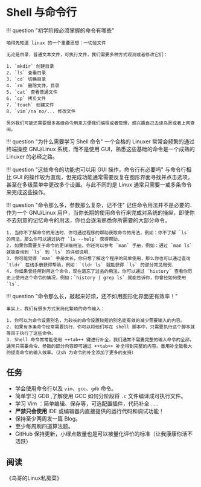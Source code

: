 # Shell 与命令行

!!! question "初学阶段必须掌握的命令有哪些"

    咱得先知道 linux 的一个重要思想：一切皆文件
    
    无论是目录，普通文本文件，可执行文件，我们需要多种方式观测或者修改它们：

    1. `mkdir` 创建目录
    2. `ls` 查看目录
    3. `cd` 切换目录
    4. `rm` 删除文件，目录
    5. `cat` 查看普通文件
    6. `cp` 拷贝文件
    7. `touch` 创建文件
    8. `vim`/na`no/... 修改文件

    另外我们可能还需要很多高级命令用来方便我们编程或者管理，感兴趣自己去读鸟哥或者上网查阅。

!!! question "为什么需要学习 Shell 命令"
    一个合格的 Linuxer 常常会频繁的通过终端操控 GNU/Linux 系统，而不是使用 GUI，熟悉这些基础的命令是一个成熟的 Linuxer 的必经之路。

!!! question "这些命令的功能也可以用 GUI 操作，命令行有必要吗"
    与命令行相比 GUI 的操作较为直观，但完成功能通常需要反复在图形界面寻找并点击选项，甚至在多级菜单中更改多个设置。与此不同的是 Linux 通常只需要一或多条命令来完成这些操作。


!!! question "命令那么多，参数那么复杂，记不住"
    记住命令用法并不是必要的．作为一个 GNU/Linux 用户，当你长期的使用命令行来完成对系统的操纵，即使你不去刻意的记忆命令的用法，你也会逐渐熟悉你所需要的大部分命令。

    1. 当你不了解命令的用法时，你可通过程序的帮助获取命令的用法，例如：你不了解 `ls` 的用法，那么你可以通过执行 `ls --help` 获得帮助．
    2. 如果你需要关于命令的更详细用法，你还可以参考 `man` 手册，例如：通过 `man ls` 就能查询到 `ls` 到 `ls` 的详细说明．
    3. 你可能觉得 `man` 手册太长，你只想了解这个程序的简单使用，那么你也可以通过查询 `tldr` 在线手册获得帮助，例如：`tldr ls` 就能获得 `ls` 的部分常见用例．
    4. 你如果曾经用到用这个命令，现在遗忘了过去的用法，你可以通过 `history` 查看你历史上使用这个命令的情况，例如：`history | grep ls` 就能告诉你，你曾经如何使用 `ls`．

!!! question "命令那么长，敲起来好烦，还不如用图形化界面更有效率！"

    事实上，我们有很多方式来简化繁琐的命令输入：

    1. 你可以为命令设置别名，为较长的命令设置较短的别名能有效的减少需要输入的内容。
    2. 如果有多条命令经常需要执行，你可以将他们写在 shell 脚本中，只需要执行这个脚本就等同于执行了这些命令。
    3. Shell 命令常常能使用 ++tab++ 键进行补全，我们通常不需要完整的输入命令的全部，通常只需要命令、参数的部分内容即可通过 ++tab++ 补全得到完整的内容。善用补全能极大的提高命令的输入效率。（Zsh 为命令的补全添加了更多的支持）

## 任务

- 学会使用命令行以及 `vim`、`gcc`、`gdb` 命令。
- 简单学习 GDB ,了解使用 GCC 如何分阶段将 `.c` 文件编译成可执行文件。
- 学习 Vim ：简单编辑、保存等，可选配置插件，代码补全……
- **严禁只会使用** IDE 或编辑器内直接提供的运行代码和调试功能！
- 保持至少两周发一篇 Blog。
- 至少每周刷四道算法题。
- GitHub 保持更新，小绿点数量也是可以被量化评价的标准（让我康康你活不活跃）

## 阅读

《鸟哥的Linux私房菜》
